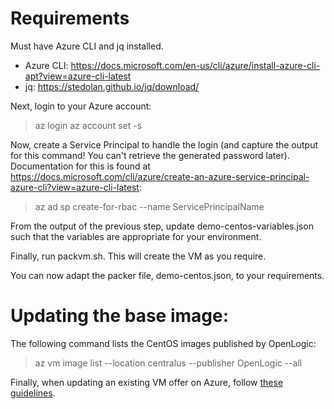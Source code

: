 # Requirements

Must have Azure CLI and jq installed.
* Azure CLI: https://docs.microsoft.com/en-us/cli/azure/install-azure-cli-apt?view=azure-cli-latest
* jq: https://stedolan.github.io/jq/download/

Next, login to your Azure account:
>az login
>az account set -s <subscription id>

Now, create a Service Principal to handle the login (and capture the output for this command! You can't retrieve the generated password later). Documentation for this is found at https://docs.microsoft.com/cli/azure/create-an-azure-service-principal-azure-cli?view=azure-cli-latest:

>az ad sp create-for-rbac --name ServicePrincipalName

From the output of the previous step, update demo-centos-variables.json such that the variables are appropriate for your environment. 

Finally, run packvm.sh. This will create the VM as you require. 

You can now adapt the packer file, demo-centos.json, to your requirements. 

# Updating the base image:

The following command lists the CentOS images published by OpenLogic:

>az vm image list --location centralus --publisher OpenLogic --all

Finally, when updating an existing VM offer on Azure, follow [these guidelines](https://docs.microsoft.com/azure/marketplace/cloud-partner-portal/virtual-machine/cpp-update-existing-offer#common-update-operations).